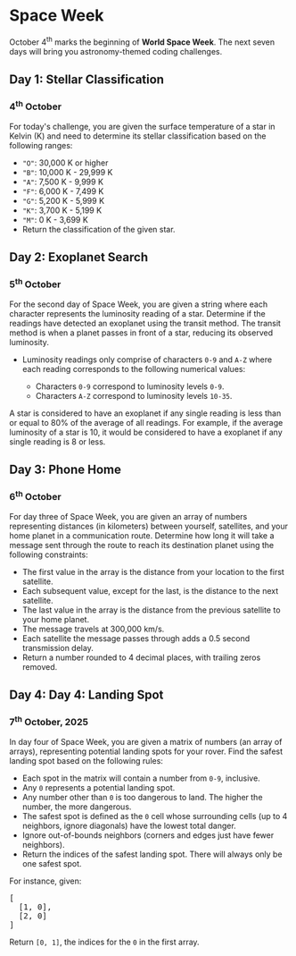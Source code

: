 <h1>Space Week</h1>
<p>October 4<sup>th</sup> marks the beginning of <strong>World Space Week</strong>. The next seven days will bring you astronomy-themed coding challenges.</p>
<h2>Day 1: Stellar Classification</h2>
<h3>4<sup>th</sup> October</h3>
For today's challenge, you are given the surface temperature of a star in Kelvin (K) and need to determine its stellar classification based on the following ranges:</br>
<ul>
  <li><code>"O"</code>: 30,000 K or higher</li>
  <li><code>"B"</code>: 10,000 K - 29,999 K</li>
  <li><code>"A"</code>: 7,500 K - 9,999 K</li>
  <li><code>"F"</code>: 6,000 K - 7,499 K</li>
  <li><code>"G"</code>: 5,200 K - 5,999 K</li>
  <li><code>"K"</code>: 3,700 K - 5,199 K</li>
  <li><code>"M"</code>: 0 K - 3,699 K</li>
  <li>Return the classification of the given star.</li>
</ul>
<h2>Day 2: Exoplanet Search</h2>
<h3>5<sup>th</sup> October</h3>
<p>For the second day of Space Week, you are given a string where each character represents the luminosity reading of a star. Determine if the readings have detected an exoplanet using the transit method. The transit method is when a planet passes in front of a star, reducing its observed luminosity.</p>
<ul>
  <li>Luminosity readings only comprise of characters <code>0-9</code> and <code>A-Z</code> where each reading corresponds to the following numerical values:</li>
  <ul>
    <li>Characters <code>0-9</code> correspond to luminosity levels <code>0-9</code>.</li>
    <li>Characters <code>A-Z</code> correspond to luminosity levels <code>10-35</code>.</li>
  </ul>
</ul>
<p>A star is considered to have an exoplanet if any single reading is less than or equal to 80% of the average of all readings. For example, if the average luminosity of a star is 10, it would be considered to have a exoplanet if any single reading is 8 or less.</p>
<h2>Day 3: Phone Home</h2>
<h3>6<sup>th</sup> October</h3>
<p>For day three of Space Week, you are given an array of numbers representing distances (in kilometers) between yourself, satellites, and your home planet in a communication route. Determine how long it will take a message sent through the route to reach its destination planet using the following constraints:</p>
<ul>
  <li>The first value in the array is the distance from your location to the first satellite.</li>
  <li>Each subsequent value, except for the last, is the distance to the next satellite.</li>
  <li>The last value in the array is the distance from the previous satellite to your home planet.</li>
  <li>The message travels at 300,000 km/s.</li>
  <li>Each satellite the message passes through adds a 0.5 second transmission delay.</li>
  <li>Return a number rounded to 4 decimal places, with trailing zeros removed.</li>
</ul>

<h2>Day 4: Day 4: Landing Spot</h2>
<h3>7<sup>th</sup> October, 2025</h3>
<p>In day four of Space Week, you are given a matrix of numbers (an array of arrays), representing potential landing spots for your rover. Find the safest landing spot based on the following rules:</p>
<ul>
  <li>Each spot in the matrix will contain a number from <code>0-9</code>, inclusive.</li>
  <li>Any <code>0</code> represents a potential landing spot.</li>
  <li>Any number other than <code>0</code> is too dangerous to land. The higher the number, the more dangerous.</li>
  <li>The safest spot is defined as the <code>0</code> cell whose surrounding cells (up to 4 neighbors, ignore diagonals) have the lowest total danger.</li>
  <li>Ignore out-of-bounds neighbors (corners and edges just have fewer neighbors).</li>
  <li>Return the indices of the safest landing spot. There will always only be one safest spot.</li>
</ul>
<p>For instance, given:</br>
<pre class="code-box">
[
  [1, 0],
  [2, 0]
]
</pre>

Return <code>[0, 1]</code>, the indices for the <code>0</code> in the first array.</p>

